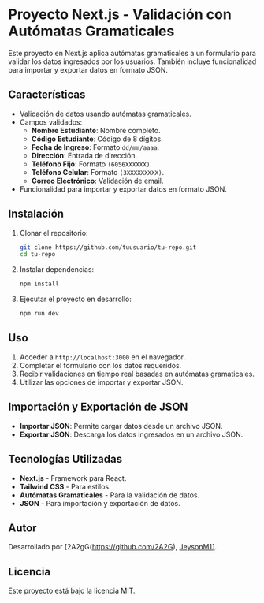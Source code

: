 # Proyecto Next.js - Validación con Autómatas Gramaticales

Este proyecto en Next.js aplica autómatas gramaticales a un formulario para validar los datos ingresados por los usuarios. También incluye funcionalidad para importar y exportar datos en formato JSON.

## Características
- Validación de datos usando autómatas gramaticales.
- Campos validados:
  - **Nombre Estudiante**: Nombre completo.
  - **Código Estudiante**: Código de 8 dígitos.
  - **Fecha de Ingreso**: Formato `dd/mm/aaaa`.
  - **Dirección**: Entrada de dirección.
  - **Teléfono Fijo**: Formato `(6056XXXXXX)`.
  - **Teléfono Celular**: Formato `(3XXXXXXXXX)`.
  - **Correo Electrónico**: Validación de email.
- Funcionalidad para importar y exportar datos en formato JSON.

## Instalación
1. Clonar el repositorio:
   ```bash
   git clone https://github.com/tuusuario/tu-repo.git
   cd tu-repo
   ```
2. Instalar dependencias:
   ```bash
   npm install
   ```
3. Ejecutar el proyecto en desarrollo:
   ```bash
   npm run dev
   ```

## Uso
1. Acceder a `http://localhost:3000` en el navegador.
2. Completar el formulario con los datos requeridos.
3. Recibir validaciones en tiempo real basadas en autómatas gramaticales.
4. Utilizar las opciones de importar y exportar JSON.

## Importación y Exportación de JSON
- **Importar JSON**: Permite cargar datos desde un archivo JSON.
- **Exportar JSON**: Descarga los datos ingresados en un archivo JSON.

## Tecnologías Utilizadas
- **Next.js** - Framework para React.
- **Tailwind CSS** - Para estilos.
- **Autómatas Gramaticales** - Para la validación de datos.
- **JSON** - Para importación y exportación de datos.

## Autor
Desarrollado por [2A2gG(https://github.com/2A2G), [JeysonM11](https://github.com/JeysonM11).

## Licencia
Este proyecto está bajo la licencia MIT.
